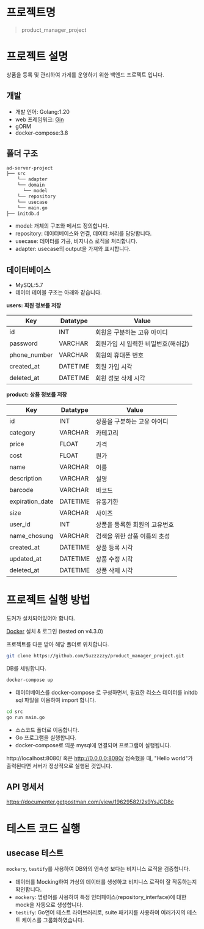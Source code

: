 # 프로젝트명 
> product_manager_project

# 프로젝트 설명
상품을 등록 및 관리하여 가게를 운영하기 위한 백엔드 프로젝트 입니다.

## 개발
- 개발 언어: Golang:1.20
- web 프레임워크: [Gin](https://github.com/gin-gonic/gin)
- gORM
- docker-compose:3.8

## 폴더 구조
```bash
ad-server-project
├── src
    └── adapter
    └── domain
      └── model
    └── repository
    └── usecase
    └── main.go
├── initdb.d

```
- model: 개체의 구조와 메서드 정의합니다.
- repository: 데이터베이스와 연결, 데이터 처리를 담당합니다.
- usecase: 데이터를 가공, 비지니스 로직을 처리합니다.
- adapter: usecase의 output을 가져와 표시합니다.

## 데이터베이스
- MySQL:5.7
- 데이터 테이블 구조는 아래와 같습니다.

**users: 회원 정보를 저장**

| Key            | Datatype | Value                                  |
|----------------|----------|----------------------------------------|
| id             | INT      | 회원을 구분하는 고유 아이디                        |
| password       | VARCHAR  | 회원가입 시 입력한 비밀번호(해쉬값)                   |
| phone_number   | VARCHAR  | 회원의 휴대폰 번호                             |
| created_at     | DATETIME | 회원 가입 시각                               |
| deleted_at     | DATETIME | 회원 정보 삭제 시각                            |

**product: 상품 정보를 저장**

| Key             | Datatype | Value            |
|-----------------|----------|------------------|
| id              | INT      | 상품을 구분하는 고유 아이디  |
| category        | VARCHAR  | 카테고리             |
| price           | FLOAT    | 가격               |
| cost            | FLOAT    | 원가               |
| name            | VARCHAR  | 이름               |
| description     | VARCHAR  | 설명               |
| barcode         | VARCHAR  | 바코드              |
| expiration_date | DATETIME | 유통기한             |
| size            | VARCHAR  | 사이즈              |
| user_id         | INT      | 상품을 등록한 회원의 고유번호 |
| name_chosung    | VARCHAR  | 검색을 위한 상품 이름의 초성 |
| created_at      | DATETIME | 상품 등록 시각         |
| updated_at      | DATETIME | 상품 수정 시각         |
| deleted_at      | DATETIME | 상품 삭제 시각         |

# 프로젝트 실행 방법
도커가 설치되어있어야 합니다.

[Docker](https://www.docker.com/get-started) 설치 & 로그인 (tested on v4.3.0)

프로젝트를 다운 받아 해당 폴더로 위치합니다.
```bash
git clone https://github.com/Suzzzzzy/product_manager_project.git
```

DB를 세팅합니다.
```bash
docker-compose up
```
- 데이터베이스를 docker-compose 로 구성하면서, 필요한 리소스 데이터를 initdb sql 파일을 이용하여 import 합니다.
```bash
cd src
go run main.go
```
- 소스코드 폴더로 이동합니다.
- Go 프로그램을 실행합니다.
- docker-compose로 띄운 mysql에 연결되며 프로그램이 실행됩니다.

http://localhost:8080/ 혹은 http://0.0.0.0:8080/ 접속했을 때, "Hello world"가 출력된다면 서버가 정상적으로 실행된 것입니다.

## API 명세서
https://documenter.getpostman.com/view/19629582/2s9YsJCD8c

# 테스트 코드 실행
## usecase 테스트
`mockery`, `testify`를 사용하여 DB와의 영속성 보다는 비지니스 로직을 검증합니다.
- 데이터를 Mocking하여 가상의 데이터를 생성하고 비지니스 로직이 잘 작동하는지 확인합니다.
- `mockery`: 명령어를 사용하여 특정 인터페이스(repository_interface)에 대한 mock을 자동으로 생성합니다.
- `testify`: Go언어 테스트 라이브러리로, suite 패키지를 사용하여 여러가지의 테스트 케이스를 그룹화하였습니다.